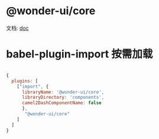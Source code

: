 # @wonder-ui/core

文档: [doc](https://jian263994241.github.io/wonder-ui/styleguide)

# babel-plugin-import 按需加载

```js

{
  plugins: [
    ["import", { 
      libraryName: '@wonder-ui/core', 
      libraryDirectory: 'components', 
      camel2DashComponentName: false 
      },
       "@wonder-ui/core"
    ]
  ]
}

```
